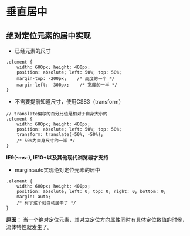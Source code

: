 # 垂直居中

## 绝对定位元素的居中实现

* 已经元素的尺寸

```
.element {
    width: 600px; height: 400px;
    position: absolute; left: 50%; top: 50%;
    margin-top: -200px;    /* 高度的一半 */
    margin-left: -300px;    /* 宽度的一半 */
}
```

* 不需要提前知道尺寸，使用CSS3（transform）

```
// translate偏移的百分比值是相对于自身大小的
.element {
    width: 600px; height: 400px;
    position: absolute; left: 50%; top: 50%;
    transform: translate(-50%, -50%);    
    /* 50%为自身尺寸的一半 */ 
}
```
**IE9(-ms-), IE10+以及其他现代浏览器才支持**

* margin:auto实现绝对定位元素的居中

```
.element {
    width: 600px; height: 400px;
    position: absolute; left: 0; top: 0; right: 0; bottom: 0;
    margin: auto;    
    /* 有了这个就自动居中了 */
}
```
**原因：**
当一个绝对定位元素，其对立定位方向属性同时有具体定位数值的时候，流体特性就发生了。

